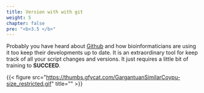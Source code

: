 ```yaml
---
title: Version with with git
weight: 5
chapter: false
pre: "<b>3.5 </b>"
---
```

Probably you have heard about  [Github](https://github.com/) and how bioinformaticians are using it too keep their developments up to date. It is an extraordinary tool for keep track of all your script changes and versions. It just requires a little bit of training to **SUCCEED**.

 {{< figure src="https://thumbs.gfycat.com/GargantuanSimilarCoypu-size_restricted.gif" title="" >}}



